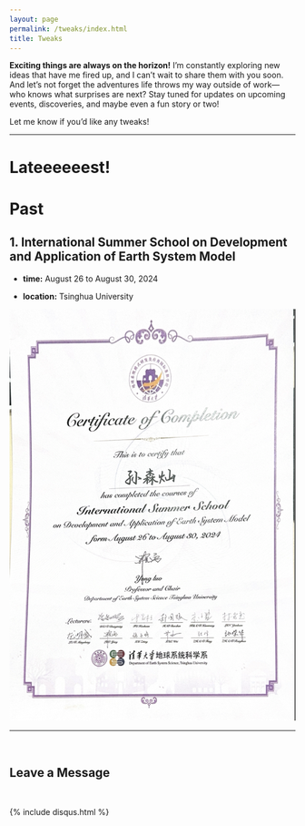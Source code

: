 ```yaml
---
layout: page
permalink: /tweaks/index.html
title: Tweaks
---
```



**Exciting things are always on the horizon!** I’m constantly exploring new ideas that have me fired up, and I can’t wait to share them with you soon. And let’s not forget the adventures life throws my way outside of work—who knows what surprises are next? Stay tuned for updates on upcoming events, discoveries, and maybe even a fun story or two!

Let me know if you’d like any tweaks!

----
# Lateeeeeest!

# Past
## 1. International Summer School on Development and Application of Earth System Model

- **time:** August 26 to August 30, 2024

- **location:** Tsinghua University

![证书](./images/地学系暑期学校证书.png)


---

<br>

## Leave a Message

<br>

{% include disqus.html %} 

<br>

